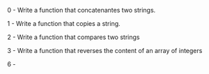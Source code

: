 0 - Write a function that concatenantes two strings.

1 - Write a function that copies a string.

2 - Write a function that compares two strings

3 - Write a function that reverses the content of an array of integers

6 - 

